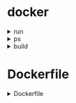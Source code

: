 # docker

<details>
   <summary>run</summary>
<p>
   
   [run](https://docs.docker.com/engine/reference/commandline/run/)
   
   
-t : Allocate a pseudo-tty
   
-i : Keep STDIN open even if not attached
   
-p : [Publish or expose port (-p, --expose)](https://docs.docker.com/engine/reference/commandline/run/#publish-or-expose-port--p---expose)

      
### Example - run
```shell
dokcer run node # image name
dokcer run -it node # image name
docker run -p 3000:80 33483ba #container name 3000 external port in use (localhost:3000) , 80 internal container port
```
</p>
</details>




<details>
   <summary>ps</summary>
<p>
   
   [ps](https://docs.docker.com/engine/reference/commandline/ps/)
   
   --all , -a  :  Show all containers (default shows just running)
   
### Example - ps
```shell
dokcer ps
dokcer ps -a
```
</p>
</details>

<details>
   <summary>build</summary>
<p>
   
   [run](https://docs.docker.com/engine/reference/commandline/build/)
   

      
### Example - run
```shell
dokcer run node
dokcer run -it node
```
</p>
</details>


# Dockerfile

<details>
   <summary>Dockerfile</summary>
<p>
   
   [builder](https://docs.docker.com/engine/reference/builder/)
 
### Example - run
```shell
dokcer build .
```
</p>
</p>
</details>
